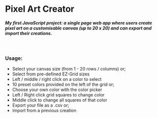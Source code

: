# Pixel Art Creator
##### My first JavaScript project: a single page web app where users create pixel art on a customisable canvas (up to 20 x 20) and can export and import their creations.

<br>

### Usage:
<ul>
    <li>Select your canvas size (from 1 - 20 rows / columns) or;</li>
    <li>Select from pre-defined EZ-Grid sizes</li>
    <li>Left / middle / right click on a color to select</li>
    <li>10 preset colors provided on the left of the grid or;</li>
    <li>Choose your own color with the color picker</li>
    <li>Left / Right click grid squares to change color</li>
    <li>Middle click to change all squares of that color</li>
    <li>Export your file as a .csv or;</li>
    <li>Import from a previous creation</li>
</ul>
